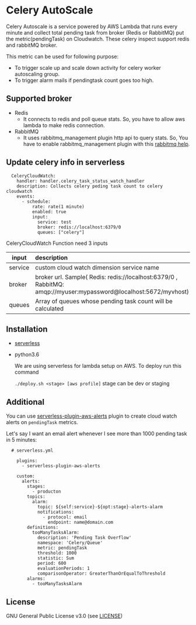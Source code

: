 # Celery AutoScale

Celery Autoscale is a service powered by AWS Lambda that runs every minute and 
collect total pending task from broker (Redis or RabbitMQ) put the metric(pendingTask) on Cloudwatch. These celery inspect support redis and rabbitMQ broker.

This metric can be used for following purpose:
- To trigger scale up and scale down activity for celery worker autoscaling group.
- To trigger alarm mails if pendingtask count goes too high.

## Supported broker

- Redis
    - It connects to redis and poll queue stats. So, you have to allow aws lambda to make redis connection.
- RabbitMQ
    - It uses rabbitmq_management plugin http api to query stats. So, You have to enable rabbitmq_management plugin with this [rabbitmq help](https://www.rabbitmq.com/management.html#getting-started).


## Update celery info in serverless

```functions:
  CeleryCloudWatch:
    handler: handler.celery_task_status_watch_handler
    description: Collects celery peding task count to celery cloudwatch
    events:
      - schedule:
          rate: rate(1 minute)
          enabled: true
          input:
            service: test
            broker: redis://localhost:6379/0
            queues: ["celery"]
```

CeleryCloudWatch Function need 3 inputs 
 
   input   | description 
   ------- | :----------
   service | custom cloud watch dimension service name 
   broker  | broker url. Sample( Redis: redis://localhost:6379/0 , RabbitMQ: amqp://myuser:mypassword@localhost:5672/myvhost)
   queues  | Array of queues whose pending task count will be calculated




## Installation 
- [serverless](https://serverless.com)
- python3.6

    We are using serverless for lambda setup on AWS. To deploy run this command 
    
    ```./deploy.sh <stage> [aws profile]``` stage can be dev or staging
    

## Additional

 You can use [serverless-plugin-aws-alerts](https://serverless.com/blog/serverless-ops-metrics/)
  plugin to create cloud watch alerts on `pendingTask` metrics.
  
  Let's say I want an email alert whenever I see more than 1000 pending task in 5 minutes:
    
    
      # serverless.yml

        plugins:
          - serverless-plugin-aws-alerts
        
        custom:
          alerts:
            stages:
              - producton
            topics:
              alarm: 
                topic: ${self:service}-${opt:stage}-alerts-alarm
                notifications:
                  - protocol: email
                    endpoint: name@domain.com
            definitions:
              tooManyTasksAlarm:
                description: 'Pending Task Overflow'
                namespace: 'Celery/Queue'
                metric: pendingTask
                threshold: 1000
                statistic: Sum
                period: 600
                evaluationPeriods: 1
                comparisonOperator: GreaterThanOrEqualToThreshold
            alarms:
              - tooManyTasksAlarm

## License

GNU General Public License v3.0 (see [LICENSE](LICENSE))

